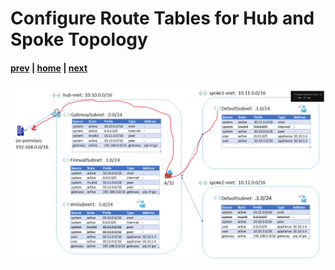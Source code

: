 # Configure Route Tables for Hub and Spoke Topology

#### [prev](./26.md) | [home](../welcome.md) | [next](./28.md)

![slide 27](/png/configure-route-tables-for-hub-and-spoke-topology/27.png)
